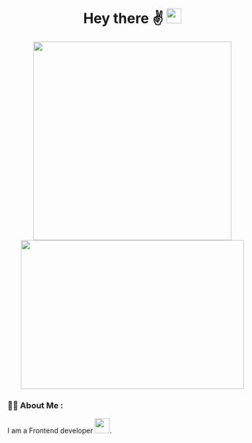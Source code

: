 
<div id="header" align="center">
   <h1>
  Hey there ✌️
  <img src="https://media.giphy.com/media/v1.Y2lkPTc5MGI3NjExNDEwYWUwYmUzZWQ2NTg0MWViZjI3MDFmZjNkZjFhZDBiOWM5ZTM3NCZlcD12MV9pbnRlcm5hbF9naWZzX2dpZklkJmN0PXM/hvRJCLFzcasrR4ia7z/giphy.gif" width="30px"/>
</h1>
  <img src="https://media.giphy.com/media/137EaR4vAOCn1S/giphy.gif" width="400"/>
  <div id="badges">

</div>
  
 
</div>
<div align="center">
  <img src="https://media.giphy.com/media/PmAjqmm4beKervYzFr/giphy.gif" width="450" height="300"/>
</div>

### :woman_technologist: About Me :
I am a Frontend developer <img src="https://media.giphy.com/media/WUlplcMpOCEmTGBtBW/giphy.gif" width="30">.
<!--
**Archik-K/Archik-K** is a ✨ _special_ ✨ repository because its `README.md` (this file) appears on your GitHub profile.

Here are some ideas to get you started:

- 🔭 I’m currently working on ...
- 🌱 I’m currently learning ...
- 👯 I’m looking to collaborate on ...
- 🤔 I’m looking for help with ...
- 💬 Ask me about ...
- 📫 How to reach me: ...
- 😄 Pronouns: ...
- ⚡ Fun fact: ...
-->
